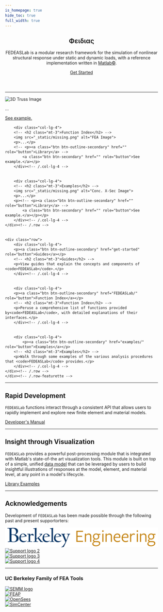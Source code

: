 ```yaml
---
is_homepage: true
hide_toc: true
full_width: true
---
```


<!-- <body> -->

<header>
<div class="hero position-relative overflow-hidden p-3 text-center text-dark">
    <div class="col-md-5 p-lg-1 mx-auto my-5">
    <!-- <img src="_static/FEDEASLab-logo.svg" style="max-width: 30rem;" alt="FEDEASLab logo"> -->
        <!-- <p class="lead font-weight-normal"> -->
        <p> <h2 class="featurette-heading"> Φειδιας</h2></p>
        <p class="lead ">
    FEDEASLab is a modular research framework for the simulation of nonlinear structural response under static and dynamic loads, with a reference implementation written in <a href="https://www.mathworks.com/products/matlab.html">Matlab©</a>.
    </p>
    <a class="btn outline-FEDEASLab btn-lg" href="get-started" role="button">Get Started</a>
    </div>
    <div class="product-device box-shadow d-none d-md-block"></div>
    <div class="product-device product-device-2 box-shadow d-none d-md-block"></div>
</div>
</header>

<main role="main">
<div class="container marketing p-md-5">
<hr class="featurette-divider">
    <div class="row featurette">
    <!-- <h2 class="featurette-heading">State of the art</h2> -->
    <!-- <p>FEDEASLab supports path-dependent static or transient response under several independent force and displacement patterns.</p> -->
    <div class="row">
        <div class="col-lg-4">
        <!-- <h2 class="mt-3">Guides</h2> -->
        <img src="_static/missing.png" alt="3D Truss Image">
        <p>...</p>
        <!-- <p><a class="btn btn-outline-secondary" href="" role="button">Library</a> -->
            <a class="btn btn-secondary" href="" role="button">See example.</a></p>
        </div><!-- /.col-lg-4 -->

        <div class="col-lg-4">
        <!-- <h2 class="mt-3">Function Index</h2> -->
        <img src="_static/missing.png" alt="FEA Image">
        <p>...</p>
        <!-- <p><a class="btn btn-outline-secondary" href="" role="button">Library</a> -->
            <a class="btn btn-secondary" href="" role="button">See example.</a></p>
        </div><!-- /.col-lg-4 -->


        <div class="col-lg-4">
        <!-- <h2 class="mt-3">Examples</h2> -->
        <img src="_static/missing.png" alt="Conc. X-Sec Image">
        <p>...</p>
        <p><!-- <p><a class="btn btn-outline-secondary" href="" role="button">Library</a> -->
            <a class="btn btn-secondary" href="" role="button">See example.</a></p></p>
        </div><!-- /.col-lg-4 -->
    </div><!-- /.row -->


    <div class="row">
        <div class="col-lg-4">
        <p><a class="btn btn-outline-secondary" href="get-started" role="button">Guides</a></p>
        <!-- <h2 class="mt-3">Guides</h2> -->
        <p>View guides that explain the concepts and components of <code>FEDEASLab</code>.</p>
        </div><!-- /.col-lg-4 -->


        <div class="col-lg-4">
        <p><a class="btn btn-outline-secondary" href="FEDEASLab/" role="button">Function Index</a></p>
        <!-- <h2 class="mt-3">Function Index</h2> -->
        <p>Peruse a comprehensive list of functions provided by<code>FEDEASLab</code>, with detailed explanations of their interfaces.</p>
        </div><!-- /.col-lg-4 -->


        <div class="col-lg-4">
            <p><a class="btn btn-outline-secondary" href="examples/" role="button">Examples</a></p>
        <!-- <h2 class="mt-3">Examples</h2> -->
        <p>Walk through some examples of the various analysis procedures that <code>FEDEASLab</code> provides.</p>
        </div><!-- /.col-lg-4 -->
    </div><!-- /.row -->
    </div><!-- /.row-featurette -->

<hr class="featurette-divider">
<div class="row featurette">
    <div class="col-md-12">
    <h2 class="featurette-heading">Rapid Development</h2>
    <p class="lead"><code>FEDEASLab</code> functions interact through a consistent API that allows users to rapidly implement and explore new finite element and material models.</p>
    <a class="btn btn-outline-secondary" href="developers/" role="button">Developer's Manual</a>
    </div>
    <!-- <div class="col-md-7">
    <h2 class="featurette-heading">Post-Processing</h2>
    <p class="lead">Post-processing is accommodated in the program by generating a data object that carries all important material, element and structural information for plotting or printing. Several functions that address basic post-processing tasks are provided. The user can easily enhance and extend the current capabilities.</p>
    <a class="btn btn-outline-secondary" href="http://FEDEASLab/linktoPostlib.html" role="button">Library </a>
    <a class="btn btn-secondary" href="https://possibly-link-to-binder-example" role="button">Examples </a>
    </div> -->
</div>
<hr class="featurette-divider">

<div class="row featurette">
    <div class="col-md-7">
    <h2 class="featurette-heading">Insight through Visualization</h2>
    <p class="lead"><code>FEDEASLab</code> provides a powerful post-processing module that is integrated with Matlab's state-of-the art visualization tools. This module is built on top of a simple, unified <a href="schema/post">data model</a> that can be leveraged by users to build insightful illustrations of responses at the model, element, and material level, at any point in a model's lifecycle.</p>
    <a class="btn btn-outline-secondary" href="http://FEDEASLab/linktoPostlib.html" role="button">Library </a>
    <a class="btn btn-secondary" href="https://possibly-link-to-binder-example" role="button">Examples </a>
    </div>
    <!-- <div class="col-md-12">
    <h2 class="featurette-heading">Rapid Development</h2>
    <p class="lead">Talk about use in the classroom, probably link to examples.</p>
    <a class="btn btn-outline-secondary" href="http://missing.link/fix.html" role="button">Introduction to Finite Element Modeling </a>
    </div> -->
</div>
</div>

<hr class="featurette-divider">
<section id="supporters">
<div class="container supporters">
    <h2>Acknowledgements</h2>
    <p class="lead">Development of <code>FEDEASLab</code> has been made possible through the following past and present supportorters:<p>
    <div class="row">
    <div class="col supporter">
        <a href="https://ce.berkeley.edu/programs/semm"><img src="img/UCBEngineering_logo.png" alt="SEMM logo"></a>
    </div>
    <div class="col supporter">
        <a href="https://www.support.link.2"><img src="_static/support_logo_2.png" alt="Support logo 2"></a>
    </div>
    </div>
    <div class="row">
    <div class="col supporter">
        <a href="https://www.support_link3.missing"><img src="_static/support_logo_3.png" alt="Support logo 3"></a>
    </div>
    <div class="col supporter">
        <a href=""><img src="_static/nvidia_logo.png" alt="Support logo 4"></a>
    </div>
    </div>
</div>
</section>

<hr class="featurette-divider">

<!-- </section> -->

</main>

<!-- <section id="ucb-fea"> -->
<div class="container supporters">
    <h3>UC Berkeley Family of FEA Tools</h3>
    <div class="row">
    <div class="col">
        <a href="https://ce.berkeley.edu/programs/semm"><img src="img/logo.png" alt="SEMM logo"></a>
    </div>
    <div class="col">
        <a href="https://www.support.link.2"><img src="_static/support_logo_2.png" alt="FEAP"></a>
    </div>
    </div>
    <div class="row">
    <div class="col">
        <a href="https://www.support_link3.missing"><img src="_static/support_logo_3.png" alt="OpenSees"></a>
    </div>
    <div class="col">
        <a href=""><img src="_static/logo.png" alt="SimCenter"></a>
    </div>
    </div>
</div>
<!-- Code highlighting -->
<script src="https://cdnjs.cloudflare.com/ajax/libs/prism/1.6.0/prism.min.js"></script>
<script src="https://cdnjs.cloudflare.com/ajax/libs/prism/1.6.0/components/prism-python.min.js"></script>

<!-- </body> -->

<!-- Claudio Perez  -->
